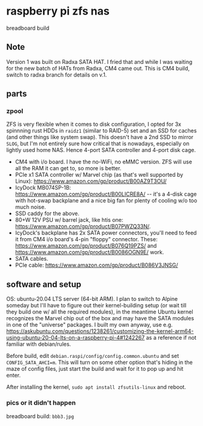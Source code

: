 # raspberry pi zfs nas

breadboard build

## Note

Version 1 was built on Radxa SATA HAT. I fried that and while I was waiting for the new batch of HATs from Radxa, CM4 came out. This is CM4 build, switch to radxa branch for details on v.1.

## parts

### zpool

ZFS is very flexible when it comes to disk configuration, I opted for 3x spinnning rust HDDs in `raidz1` (similar to RAID-5) set and an SSD for caches 
(and other things like system swap). This doesn't have a 2nd SSD to mirror `SLOG`, but I'm not entirely sure how critical that is nowadays, especially 
on lightly used home NAS. Hence 4-port SATA controller and 4-port disk cage.

  * CM4 with i/o board. I have the no-WiFi, no eMMC version. ZFS will use all the RAM it can get to, so more is better.
  * PCIe x1 SATA controller w/ Marvel chip (as that's well supported by Linux): https://www.amazon.com/gp/product/B00AZ9T3OU/
  * IcyDock MB074SP-1B: https://www.amazon.com/gp/product/B00LICRE8A/ -- it's a 4-disk cage with hot-swap backplane and a nice big fan for plenty of cooling w/o too much noise.
  * SSD caddy for the above.
  * 80+W 12V PSU w/ barrel jack, like htis one: https://www.amazon.com/gp/product/B07PWZQ33N/. 
  * IcyDock's backplane has 2x SATA power connectors, you'll need to feed it from CM4 i/o board's 4-pin "floppy" connector. These: https://www.amazon.com/gp/product/B076Q19PZS/ and https://www.amazon.com/gp/product/B0086OGN9E/ work.
  * SATA cables.
  * PCIe cable: https://www.amazon.com/gp/product/B086V3JNSG/

## software and setup

OS: ubuntu-20.04 LTS server (64-bit ARM). I plan to switch to Alpine someday but I'll have to figure out their kernel-building setup (or wait till they build one w/ all the required modules),
in the meantime Ubuntu kernel recognizes the Marvel chip out of the box and may have the SATA modules in one of the "universe" packages. I built my own anyway, 
use e.g. https://askubuntu.com/questions/1238261/customizing-the-kernel-arm64-using-ubuntu-20-04-lts-on-a-raspberry-pi-4#1242267 as a reference if not familiar 
with debian/rules.

Before build, edit `debian.raspi/config/config.common.ubuntu` and set `CONFIG_SATA_AHCI=m`. This will turn on some other option that's hiding in the maze
of config files, just start the build and wait for it to pop up and hit enter.

After installing the kernel, `sudo apt install zfsutils-linux` and reboot.

### pics or it didn't happen

breadboard build: `bbb3.jpg`

